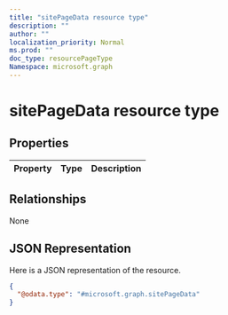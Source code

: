 ```yaml
---
title: "sitePageData resource type"
description: ""
author: ""
localization_priority: Normal
ms.prod: ""
doc_type: resourcePageType
Namespace: microsoft.graph
---
```



# sitePageData resource type



## Properties
|Property|Type|Description|
|:---|:---|:---|

## Relationships
None

## JSON Representation
Here is a JSON representation of the resource.
<!-- {
  "blockType": "resource",
  "@odata.type": "microsoft.graph.sitePageData"
}
-->
``` json
{
  "@odata.type": "#microsoft.graph.sitePageData"
}
```

